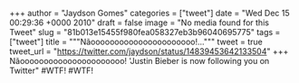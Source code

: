 
+++
author = "Jaydson Gomes"
categories = ["tweet"]
date = "Wed Dec 15 00:29:36 +0000 2010"
draft = false
image = "No media found for this Tweet"
slug = "81b013e15455f980fea058327eb3b96040695775"
tags = ["tweet"]
title = """Nãoooooooooooooooooooooo!..."""
tweet = true
tweet_url = "https://twitter.com/jaydson/status/14839453642133504"
+++
Nãoooooooooooooooooooooo! 'Justin Bieber is now following you on Twitter" #WTF! #WTF!
